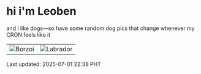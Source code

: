 # hi i'm Leoben

and i like dogs—so have some random dog pics that change whenever my CRON feels like it

|  |  |
|--------|----------|
| ![Borzoi](https://random-dog-vercel.vercel.app/api/random-borzoi?v=1751380680) | ![Labrador](https://random-dog-vercel.vercel.app/api/random-labrador?v=1751380680) |

Last updated: 2025-07-01 22:38 PHT
